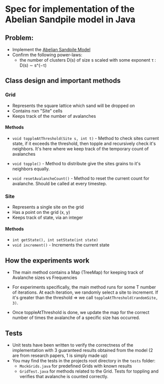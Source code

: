 # Spec for implementation of the Abelian Sandpile model in Java

## Problem:
- Implement the [Abelian Sandpile Model](https://www.wikiwand.com/en/Abelian_sandpile_model)
- Confirm the following power-laws:
  -  the number of clusters D(s) of size s scaled with some exponent τ : D(s) ∼ s^(−τ)
  
## Class design and important methods

### Grid
- Represents the square lattice which sand will be dropped on
- Contains nxn "Site" cells
- Keeps track of the number of avalanches

#### Methods
- `void toppleAtThreshold(Site s, int t)` - Method to check sites current state, if it exceeds the threshold, then topple and recursively check it's neighbors. It's here where we keep track of the temporary count of avalanches

- `void topple()` - Method to distribute give the sites grains to it's neighbors equally. 

- `void resetAvalancheCount()` - Method to reset the current count for avalanche. Should be called at every timestep.

### Site
- Represents a single site on the grid
- Has a point on the grid (x, y)
- Keeps track of state, via an integer

#### Methods
- `int getState(), int setState(int state)`
- `void increment()` - Increments the current state

## How the experiments work
- The main method contains a Map (TreeMap) for keeping track of Avalanche sizes vs Frequencies

- For experiments specifically, the main method runs for some T number of iterations. At each iteration, we randomly select a site to increment. If it's greater than the threshold => we call `toppleAtThreshold(randomSite, 3)`.

- Once toppleAtThreshold is done, we update the map for the correct number of times the avalanche of a specific size has occurred.

## Tests
- Unit tests have been written to verify the correctness of the implementation with 3 guaranteed results obtained from the model (2 are from research papers, 1 is simply made up)
- You may find the tests in the projects root directory in the `tests` folder:
  - `MockGrids.java` for predefined Grids with known results
  - `GridTest.java` for methods related to the Grid. Tests for toppling and verifies that avalanche is counted correctly.
